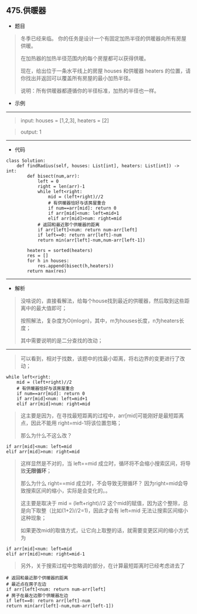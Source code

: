 475.供暖器
----------
 - 题目
>冬季已经来临。 你的任务是设计一个有固定加热半径的供暖器向所有房屋供暖。
>
> 在加热器的加热半径范围内的每个房屋都可以获得供暖。
>
> 现在，给出位于一条水平线上的房屋 houses 和供暖器 heaters 的位置，请你找出并返回可以覆盖所有房屋的最小加热半径。
> 
> 说明：所有供暖器都遵循你的半径标准，加热的半径也一样。
> 
 - 示例
 ----------
>input: houses = [1,2,3], heaters = [2]

> output: 1
 ----------
 - 代码
 >
> 
> 
    class Solution:
        def findRadius(self, houses: List[int], heaters: List[int]) -> int:
            def bisect(num,arr):
                left = 0
                right = len(arr)-1
                while left<right:
                    mid = (left+right)//2
                    # 有供暖器恰好与该房屋重合
                    if num==arr[mid]: return 0
                    if arr[mid]<num: left=mid+1
                    elif arr[mid]>num: right=mid
                # 返回和最近那个供暖器的距离
                if arr[left]<num: return num-arr[left]
                if left==0: return arr[left]-num
                return min(arr[left]-num,num-arr[left-1])
    
            heaters = sorted(heaters)
            res = []
            for h in houses:
                res.append(bisect(h,heaters))
            return max(res)


 ----------
 - 解析
 >
> 没啥说的，直接看解法，给每个house找到最近的供暖器，然后取到这些距离中的最大值即可；
> 
> 按照解法，复杂度为O(mlogn)，其中，m为houses长度，n为heaters长度；
> 
> 其中需要说明的是二分查找的改动；
> 
 ----------
> 可以看到，相对于找数，该题中的找最小距离，将右边界的变更进行了改动；
> 
    while left<right:
        mid = (left+right)//2
        # 有供暖器恰好与该房屋重合
        if num==arr[mid]: return 0
        if arr[mid]<num: left=mid+1
        elif arr[mid]>num: right=mid
> 
> 这主要是因为，在寻找最短距离的过程中，arr[mid]可能刚好是最短距离点，因此不能用 right=mid-1将该位置忽略；
> 
> 那么为什么不这么改？
> 
    if arr[mid]<num: left=mid
    elif arr[mid]>num: right=mid
> 
> 这样显然是不对的，当 left==mid 成立时，循环将不会缩小搜索区间，将导致**无限循环**；
> 
> 那么为什么 right==mid 成立时，不会导致无限循环？ 因为right=mid会导致搜索区间的缩小，实际是会变化的。。
> 
> 这主要是取决于 mid = (left+right)//2 这个mid的赋值，因为这个整除，总是向下取整（比如(1+2)//2=1)，因此才会有 left=mid 无法让搜索区间缩小这种现象；
> 
> 如果更改mid的取值方式，让它向上取整的话，就需要变更区间的缩小方式为
> 
    if arr[mid]<num: left=mid
    elif arr[mid]>num: right=mid-1
>
> 另外，关于搜索过程中忽略调的部分，在计算最短距离时已经考虑进去了
> 
    # 返回和最近那个供暖器的距离
    # 最近点在房子左边
    if arr[left]<num: return num-arr[left]
    # 房子在最左边那个供暖器左边
    if left==0: return arr[left]-num
    return min(arr[left]-num,num-arr[left-1])